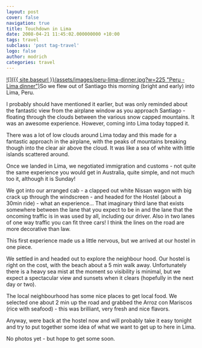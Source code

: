 ```yaml
---
layout: post
cover: false
navigation: true
title: Touchdown in Lima
date: 2008-04-21 11:45:02.000000000 +10:00
tags: travel
subclass: 'post tag-travel'
logo: false
author: modrich
categories: travel
---
```

[![]({{ site.baseurl }}/assets/images/peru-lima-dinner.jpg?w=225 "Peru - Lima dinner")](http://modrich.wordpress.com/2008/04/21/touchdown-in-lima/peru-lima-dinner/)So we flew out of Santiago this morning (bright and early) into Lima, Peru.

I probably should have mentioned it earlier, but was only reminded about the fantastic view from the airplane window as you approach Santiago - floating through the clouds between the various snow capped mountains. It was an awesome experience. However, coming into Lima today topped it.

There was a lot of low clouds around Lima today and this made for a fantastic approach in the airplane, with the peaks of mountains breaking though into the clear air above the cloud. It was like a sea of white with little islands scattered around.

Once we landed in Lima, we negotiated immigration and customs - not quite the same experience you would get in Australia, quite simple, and not much too it, although it is Sunday!

We got into our arranged cab - a clapped out white Nissan wagon with big crack up through the windscreen - and headed for the Hostel (about a 30min ride) - what an experience... That imaginary third lane that exists somewhere between the lane that you expect to be in and the lane that the oncoming traffic is in was used by all, including our driver. Also in two lanes of one way traffic you can fit three cars! I think the lines on the road are more decorative than law.

This first experience made us a little nervous, but we arrived at our hostel in one piece.

We settled in and headed out to explore the neighbour hood. Our hostel is right on the cost, with the beach about a 5 min walk away. Unfortunately there is a heavy sea mist at the moment so visibility is minimal, but we expect a spectacular view and sunsets when it clears (hopefully in the next day or two).

The local neighbourhood has some nice places to get local food. We selected one about 2 min up the road and grabbed the Arroz con Mariscos (rice with seafood) - this was brilliant, very fresh and nice flavors.

Anyway, were back at the hostel now and will probably take it easy tonight and try to put together some idea of what we want to get up to here in Lima.

No photos yet - but hope to get some soon.

